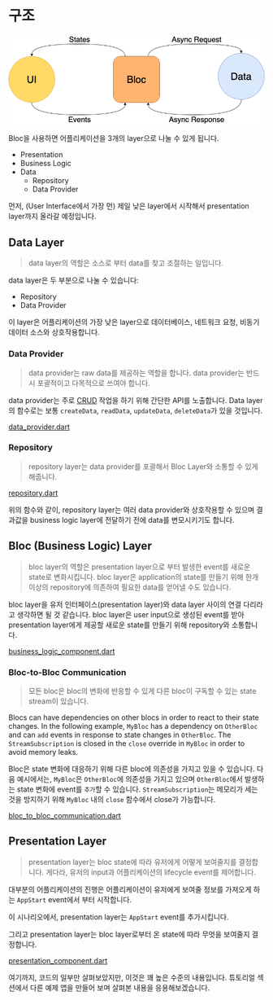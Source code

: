 # 구조

![Bloc 구조](../assets/bloc_architecture.png)

Bloc을 사용하면 어플리케이션을 3개의 layer으로 나눌 수 있게 됩니다.

- Presentation
- Business Logic
- Data
  - Repository
  - Data Provider

먼저, (User Interface에서 가장 먼) 제일 낮은 layer에서 시작해서 presentation layer까지 올라갈 예정입니다.

## Data Layer

> data layer의 역할은 소스로 부터 data를 찾고 조절하는 일입니다.

data layer은 두 부분으로 나눌 수 있습니다:

- Repository
- Data Provider

이 layer은 어플리케이션의 가장 낮은 layer으로 데이터베이스, 네트워크 요청, 비동기 데이터 소스와 상호작용합니다.

### Data Provider

> data provider는 raw data를 제공하는 역할을 합니다. data provider는 반드시 포괄적이고 다목적으로 쓰여야 합니다.

data provider는 주로 [CRUD](https://en.wikipedia.org/wiki/Create,_read,_update_and_delete) 작업을 하기 위해 간단한 API를 노출합니다.
Data layer의 함수로는 보통 `createData`, `readData`, `updateData`, `deleteData`가 있을 것입니다.

[data_provider.dart](../_snippets/architecture/data_provider.dart.md ':include')

### Repository

> repository layer는 data provider를 포괄해서 Bloc Layer와 소통할 수 있게 해줍니다.

[repository.dart](../_snippets/architecture/repository.dart.md ':include')

위의 함수와 같이, repository layer는 여러 data provider와 상호작용할 수 있으며 결과값을 business logic layer에 전달하기 전에 data를 변모시키기도 합니다.

## Bloc (Business Logic) Layer

> bloc layer의 역할은 presentation layer으로 부터 발생한 event를 새로운 state로 변화시킵니다. bloc layer은 application의 state를 만들기 위해 한개 이상의 repository에 의존하여 필요한 data를 얻어낼 수도 있습니다.

bloc layer을 유저 인터페이스(presentation layer)와 data layer 사이의 연결 다리라고 생각하면 될 것 같습니다. bloc layer은 user input으로 생성된 event를 받아 presentation layer에게 제공할 새로운 state를 만들기 위해 repository와 소통합니다.

[business_logic_component.dart](../_snippets/architecture/business_logic_component.dart.md ':include')

### Bloc-to-Bloc Communication

> 모든 bloc은 bloc의 변화에 반응할 수 있게 다른 bloc이 구독할 수 있는 state stream이 있습니다.

Blocs can have dependencies on other blocs in order to react to their state changes. In the following example, `MyBloc` has a dependency on `OtherBloc` and can `add` events in response to state changes in `OtherBloc`. The `StreamSubscription` is closed in the `close` override in `MyBloc` in order to avoid memory leaks.

Bloc은 state 변화에 대응하기 위해 다른 bloc에 의존성을 가지고 있을 수 있습니다. 다음 예시에서는, `MyBloc`은 `OtherBloc`에 의존성을 가지고 있으며 `OtherBloc`에서 발생하는 state 변화에 event를 `추가`할 수 있습니다. `StreamSubscription`는 메모리가 세는 것을 방지하기 위해 `MyBloc` 내의 `close` 함수에서 close가 가능합니다.

[bloc_to_bloc_communication.dart](../_snippets/architecture/bloc_to_bloc_communication.dart.md ':include')

## Presentation Layer

> presentation layer는 bloc state에 따라 유저에게 어떻게 보여줄지를 결정합니다. 게다라, 유저의 input과 어플리케이션의 lifecycle event를 제어합니다.

대부분의 어플리케이션의 진행은 어플리케이션이 유저에게 보여줄 정보를 가져오게 하는 `AppStart` event에서 부터 시작합니다.

이 시나리오에서, presentation layer는 `AppStart` event를 추가시킵니다.

그리고 presentation layer는 bloc layer로부터 온 state에 따라 무엇을 보여줄지 결정합니다.

[presentation_component.dart](../_snippets/architecture/presentation_component.dart.md ':include')

여기까지, 코드의 일부만 살펴보았지만, 이것은 꽤 높은 수준의 내용입니다. 튜토리얼 섹션에서 다른 예제 앱을 만들어 보며 살펴본 내용을 응용해보겠습니다.